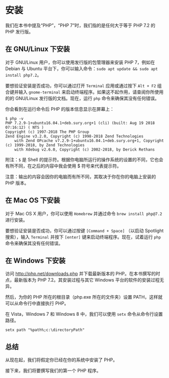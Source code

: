 # 安装

我们在本书中提及“PHP”，“PHP 7”时，我们指的是任何大于等于 PHP 7.2 的 PHP 发行版。

## 在 GNU/Linux 下安装

对于 GNU/Linux 用户，你可以使用发行版的包管理器来安装 PHP 7，例如在 Debian 与 Ubuntu 平台下，你可以输入命令：`sudo apt update && sudo apt install php7.2`。

要想验证安装是否成功，你可以通过打开 `Terminal` 应用或通过按下 `Alt + F2` 组合键并输入 `gnome-terminal` 来启动终端程序。如果这不起作用，请查阅你所使用的的 GNU/Linux 发行版的文档。现在，运行 `php` 命令来确保其没有任何错误。

你会看到在运行命令后 PHP 的版本信息显示在屏幕上：

```
$ php -v
PHP 7.2.9-1+ubuntu16.04.1+deb.sury.org+1 (cli) (built: Aug 19 2018 07:16:12) ( NTS )
Copyright (c) 1997-2018 The PHP Group
Zend Engine v3.2.0, Copyright (c) 1998-2018 Zend Technologies
    with Zend OPcache v7.2.9-1+ubuntu16.04.1+deb.sury.org+1, Copyright (c) 1999-2018, by Zend Technologies
    with Xdebug v2.6.0, Copyright (c) 2002-2018, by Derick Rethans
```

附注：`$` 是 Shell 的提示符。根据你电脑所运行的操作系统的设置的不同，它也会有所不同，在之后的内容中我会使用 $ 符号来代表提示符。

注意：输出的内容会因你的电脑而有所不同，其取决于你在你的电脑上安装的 PHP 版本。

## 在 Mac OS 下安装

对于 Mac OS X 用户，你可以使用 `Homebrew` 并通过命令 `brew install php@7.2` 进行安装。

要想验证安装是否成功，你可以通过按键 `[Command + Space]` （以启动 Spotlight 搜索），输入 `Terminal` 并按下 `[enter]` 键来启动终端程序。现在，试着运行 `php` 命令来确保其没有任何错误。

## 在 Windows 下安装

访问 http://php.net/downloads.php 并下载最新版本的 PHP。在本书撰写的时点，最新版本为 PHP 7.2。其安装过程与其它 Windows 平台的软件的安装过程无异。

然后，为你的 PHP 所在的根目录（php.exe 所在的文件夹）设置 PATH，这样就可以从命令行中直接执行 PHP。

在 Vista，Windows 7 和 Windows 8 中，我们可以使用 `setx` 命令从命令行设置路径。

```
setx path "%path%;c:\directoryPath"
```

## 总结

从现在起，我们将假定你已经在你的系统中安装了 PHP。

接下来，我们将要撰写我们的第一个 PHP 程序。